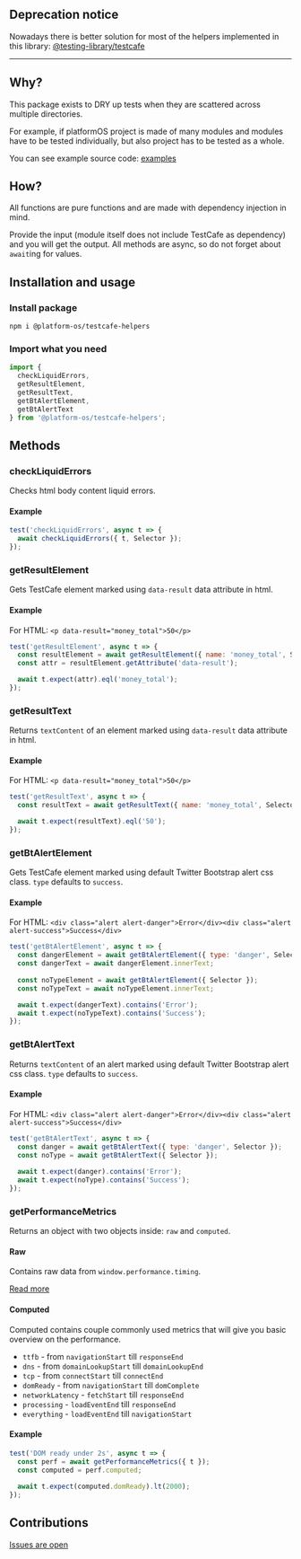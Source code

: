 ## Deprecation notice 

Nowadays there is better solution for most of the helpers implemented in this library: [@testing-library/testcafe](https://testing-library.com/docs/testcafe-testing-library/intro)

---

## Why?

This package exists to DRY up tests when they are scattered across multiple directories.

For example, if platformOS project is made of many modules and modules have to be tested individually, but also project has to be tested as a whole.

You can see example source code: [examples](https://github.com/mdyd-dev/marketplace-nearme-example)

## How?

All functions are pure functions and are made with dependency injection in mind.

Provide the input (module itself does not include TestCafe as dependency) and you will get the output. All methods are async, so do not forget about `await`ing for values.

## Installation and usage

### Install package

    npm i @platform-os/testcafe-helpers

### Import what you need

```js
import {
  checkLiquidErrors,
  getResultElement, 
  getResultText,
  getBtAlertElement,
  getBtAlertText
} from '@platform-os/testcafe-helpers';
```

## Methods

### checkLiquidErrors

Checks html body content liquid errors.

#### Example 

```js
test('checkLiquidErrors', async t => {
  await checkLiquidErrors({ t, Selector });
});
```

### getResultElement

Gets TestCafe element marked using `data-result` data attribute in html.

#### Example

For HTML: `<p data-result="money_total">50</p>`

```js
test('getResultElement', async t => {
  const resultElement = await getResultElement({ name: 'money_total', Selector });
  const attr = resultElement.getAttribute('data-result');

  await t.expect(attr).eql('money_total');
});
```

### getResultText

Returns `textContent` of an element marked using `data-result` data attribute in html.

#### Example

For HTML: `<p data-result="money_total">50</p>`

```js
test('getResultText', async t => {
  const resultText = await getResultText({ name: 'money_total', Selector });

  await t.expect(resultText).eql('50');
});
```

### getBtAlertElement

Gets TestCafe element marked using default Twitter Bootstrap alert css class. `type` defaults to `success`.

#### Example

For HTML: `<div class="alert alert-danger">Error</div><div class="alert alert-success">Success</div>`

```js
test('getBtAlertElement', async t => {
  const dangerElement = await getBtAlertElement({ type: 'danger', Selector });
  const dangerText = await dangerElement.innerText;
  
  const noTypeElement = await getBtAlertElement({ Selector });
  const noTypeText = await noTypeElement.innerText;

  await t.expect(dangerText).contains('Error');
  await t.expect(noTypeText).contains('Success');
});
```

### getBtAlertText

Returns `textContent` of an alert marked using default Twitter Bootstrap alert css class. `type` defaults to `success`.

#### Example

For HTML: `<div class="alert alert-danger">Error</div><div class="alert alert-success">Success</div>`

```js
test('getBtAlertText', async t => {
  const danger = await getBtAlertText({ type: 'danger', Selector });
  const noType = await getBtAlertText({ Selector });
  
  await t.expect(danger).contains('Error');
  await t.expect(noType).contains('Success');
});
```


### getPerformanceMetrics

Returns an object with two objects inside: `raw` and `computed`.

#### Raw
Contains raw data from `window.performance.timing`.

[Read more](https://www.html5rocks.com/en/tutorials/webperformance/basics/)

#### Computed 
Computed contains couple commonly used metrics that will give you basic overview on the performance.  

* `ttfb` - from `navigationStart` till `responseEnd`
* `dns` - from `domainLookupStart` till `domainLookupEnd`
* `tcp` - from `connectStart` till `connectEnd`
* `domReady` - from `navigationStart` till `domComplete`
* `networkLatency` - `fetchStart` till `responseEnd`
* `processing` - `loadEventEnd` till `responseEnd`
* `everything` - `loadEventEnd` till `navigationStart`

#### Example

```js
test('DOM ready under 2s', async t => {
  const perf = await getPerformanceMetrics({ t });
  const computed = perf.computed;
  
  await t.expect(computed.domReady).lt(2000);
});
```

## Contributions

[Issues are open](https://github.com/mdyd-dev/platformos-testcafe-helpers/issues)
